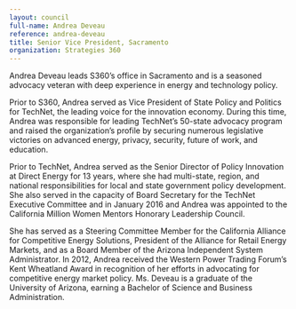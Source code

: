 ```yaml
---
layout: council
full-name: Andrea Deveau
reference: andrea-deveau
title: Senior Vice President, Sacramento
organization: Strategies 360
---
```


<p>Andrea Deveau leads S360’s office in Sacramento and is a seasoned advocacy veteran with deep experience in energy and technology policy.</p>
<p>Prior to S360, Andrea served as Vice President of State Policy and Politics for TechNet, the leading voice for the innovation economy. During this time, Andrea was responsible for leading TechNet’s 50-state advocacy program and raised the organization’s profile by securing numerous legislative victories on advanced energy, privacy, security, future of work, and education.</p>
<p>Prior to TechNet, Andrea served as the Senior Director of Policy Innovation at Direct Energy for 13 years, where she had multi-state, region, and national responsibilities for local and state government policy development. She also served in the capacity of Board Secretary for the TechNet Executive Committee and in January 2016 and Andrea was appointed to the California Million Women Mentors Honorary Leadership Council.</p>
<p>She has served as a Steering Committee Member for the California Alliance for Competitive Energy Solutions, President of the Alliance for Retail Energy Markets, and as a Board Member of the Arizona Independent System Administrator. In 2012, Andrea received the Western Power Trading Forum’s Kent Wheatland Award in recognition of her efforts in advocating for competitive energy market policy. Ms. Deveau is a graduate of the University of Arizona, earning a Bachelor of Science and Business Administration.</p>
